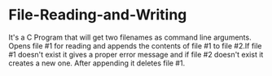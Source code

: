 # File-Reading-and-Writing
It's a C Program that will get two filenames as command line arguments. Opens file #1 for reading and appends the contents of file #1 to file #2.If file #1 doesn't exist it gives a proper error message and if file #2 doesn't exist it creates a new one. After appending it deletes file #1.
